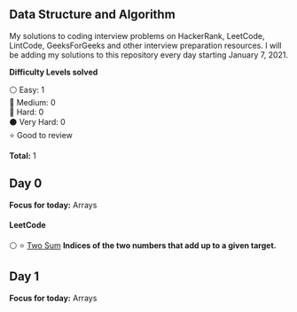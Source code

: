 ## Data Structure and Algorithm

My solutions to coding interview problems on HackerRank, LeetCode, LintCode, GeeksForGeeks and other interview preparation resources. I will be adding my solutions to this repository every day starting January 7, 2021.

__Difficulty Levels solved__
 
 :white_circle: Easy: 1  
 :large_blue_circle: Medium: 0  
 :red_circle: Hard: 0  
 :black_circle: Very Hard: 0  
 :star: Good to review

 __Total:__ 1


<!-- --------------------------------------------------------------------------------------------------------------------- -->
## Day 0
__Focus for today:__ Arrays

#### LeetCode

:white_circle: :star: [Two Sum](https://github.com/MartinMwiti/Coding-Challenges/blob/main/Array/twoSum.py) **Indices of the two numbers that add up to a given target.**

<!-- --------------------------------------------------------------------------------------------------------------------- -->
## Day 1
__Focus for today:__ Arrays

